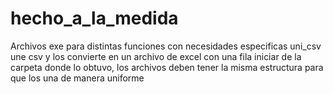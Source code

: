 # hecho_a_la_medida
Archivos exe para distintas funciones con necesidades especificas
uni_csv une csv y los convierte en un archivo de excel con una fila iniciar de la carpeta donde lo obtuvo, los archivos deben tener la misma estructura para que los una de manera uniforme
